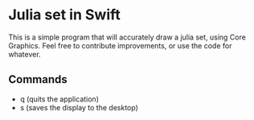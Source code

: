 # Julia set in Swift

This is a simple program that will accurately draw a julia set, using Core Graphics.
Feel free to contribute improvements, or use the code for whatever.

## Commands
- q (quits the application)
- s (saves the display to the desktop)

